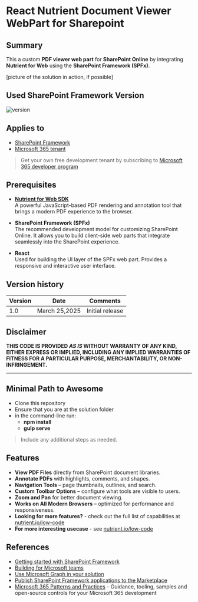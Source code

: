 # React Nutrient Document Viewer WebPart for Sharepoint

## Summary

This a custom **PDF viewer web part** for **SharePoint Online** by integrating **Nutrient for Web** using the **SharePoint Framework (SPFx)**.

[picture of the solution in action, if possible]

## Used SharePoint Framework Version

![version](https://img.shields.io/badge/version-1.20.0-green.svg)

## Applies to

- [SharePoint Framework](https://aka.ms/spfx)
- [Microsoft 365 tenant](https://docs.microsoft.com/en-us/sharepoint/dev/spfx/set-up-your-developer-tenant)

> Get your own free development tenant by subscribing to [Microsoft 365 developer program](http://aka.ms/o365devprogram)

## Prerequisites

- **[Nutrient for Web SDK](https://www.nutrient.io/sdk)**  
  A powerful JavaScript-based PDF rendering and annotation tool that brings a modern PDF experience to the browser.

- **SharePoint Framework (SPFx)**  
  The recommended development model for customizing SharePoint Online. It allows you to build client-side web parts that integrate seamlessly into the SharePoint experience.

- **React**  
  Used for building the UI layer of the SPFx web part. Provides a responsive and interactive user interface.

## Version history

| Version | Date             | Comments        |
| ------- | ---------------- | --------------- |
| 1.0     | March 25,2025  | Initial release |

## Disclaimer

**THIS CODE IS PROVIDED _AS IS_ WITHOUT WARRANTY OF ANY KIND, EITHER EXPRESS OR IMPLIED, INCLUDING ANY IMPLIED WARRANTIES OF FITNESS FOR A PARTICULAR PURPOSE, MERCHANTABILITY, OR NON-INFRINGEMENT.**

---

## Minimal Path to Awesome

- Clone this repository
- Ensure that you are at the solution folder
- in the command-line run:
  - **npm install**
  - **gulp serve**

> Include any additional steps as needed.

## Features

- **View PDF Files** directly from SharePoint document libraries.
- **Annotate PDFs** with highlights, comments, and shapes.
- **Navigation Tools** – page thumbnails, outlines, and search.
- **Custom Toolbar Options** – configure what tools are visible to users.
- **Zoom and Pan** for better document viewing.
- **Works on All Modern Browsers** – optimized for performance and responsiveness.
- **Looking for more features?** - check out the full list of capabilities at [nutrient.io/low-code](https://www.nutrient.io/low-code)
- **For more interesting usecase** - see [nutrient.io/low-code](https://github.com/PSPDFKit/awesome-nutrient)



## References

- [Getting started with SharePoint Framework](https://docs.microsoft.com/en-us/sharepoint/dev/spfx/set-up-your-developer-tenant)
- [Building for Microsoft teams](https://docs.microsoft.com/en-us/sharepoint/dev/spfx/build-for-teams-overview)
- [Use Microsoft Graph in your solution](https://docs.microsoft.com/en-us/sharepoint/dev/spfx/web-parts/get-started/using-microsoft-graph-apis)
- [Publish SharePoint Framework applications to the Marketplace](https://docs.microsoft.com/en-us/sharepoint/dev/spfx/publish-to-marketplace-overview)
- [Microsoft 365 Patterns and Practices](https://aka.ms/m365pnp) - Guidance, tooling, samples and open-source controls for your Microsoft 365 development
